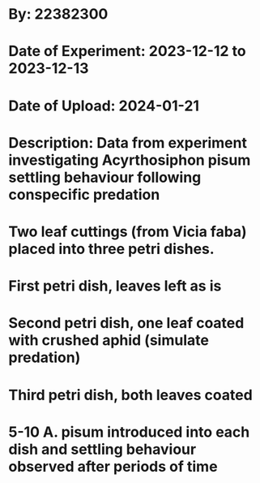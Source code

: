 # By: 22382300 
# Date of Experiment: 2023-12-12 to 2023-12-13
# Date of Upload: 2024-01-21
# Description: Data from experiment investigating Acyrthosiphon pisum settling behaviour following conspecific predation
# Two leaf cuttings (from Vicia faba) placed into three petri dishes. 
# First petri dish, leaves left as is
# Second petri dish, one leaf coated with crushed aphid (simulate predation)
# Third petri dish, both leaves coated
# 5-10 A. pisum introduced into each dish and settling behaviour observed after periods of time
